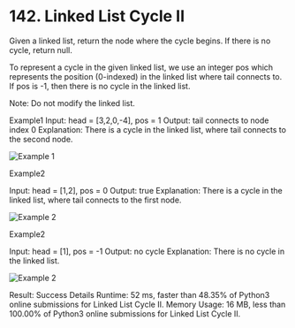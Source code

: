 # 142. Linked List Cycle II

Given a linked list, return the node where the cycle begins. If there is no cycle, return null.

To represent a cycle in the given linked list, we use an integer pos which represents the position (0-indexed) in the linked list where tail connects to. If pos is -1, then there is no cycle in the linked list.

Note: Do not modify the linked list.

Example1
Input: head = [3,2,0,-4], pos = 1
Output: tail connects to node index 0
Explanation: There is a cycle in the linked list, where tail connects to the second node.

![Example 1](https://assets.leetcode.com/uploads/2018/12/07/circularlinkedlist.png)

Example2


Input: head = [1,2], pos = 0
Output: true
Explanation: There is a cycle in the linked list, where tail connects to the first node.

![Example 2](https://assets.leetcode.com/uploads/2018/12/07/circularlinkedlist_test2.png)


Example2


Input:  head = [1], pos = -1
Output: no cycle
Explanation: There is no cycle in the linked list.

![Example 2](https://assets.leetcode.com/uploads/2018/12/07/circularlinkedlist_test3.png)

Result:
Success
Details 
Runtime: 52 ms, faster than 48.35% of Python3 online submissions for Linked List Cycle II.
Memory Usage: 16 MB, less than 100.00% of Python3 online submissions for Linked List Cycle II.